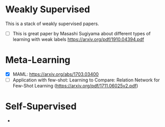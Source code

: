 # Weakly Supervised
This is a stack of weakly supervised papers.

- [ ]  This is great paper by Masashi Sugiyama about different types of learning with weak labels
https://arxiv.org/pdf/1910.04394.pdf


# Meta-Learning
- [X] MAML: https://arxiv.org/abs/1703.03400
- [ ] Application with few-shot: Learning to Compare: Relation Network for Few-Shot Learning (https://arxiv.org/pdf/1711.06025v2.pdf)

# Self-Supervised
* 



